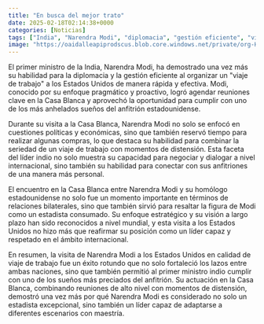 ```yaml
---
title: "En busca del mejor trato"
date: 2025-02-18T02:14:38+0000
categories: [Noticias]
tags: ["India", "Narendra Modi", "diplomacia", "gestión eficiente", "viaje de trabajo", "Casa Blanca", "líder indio", "relaciones bilaterales", "estadista", "líder internacional."]
image: "https://oaidalleapiprodscus.blob.core.windows.net/private/org-HKmKxpuNw3Y88lm4EBrIPq0n/user-ZwiCXOggLL8ZNNKE2g7rXFmV/img-QFwXszlsvolcOlkSd8t6Ls2P.png?st=2025-02-18T01%3A14%3A38Z&se=2025-02-18T03%3A14%3A38Z&sp=r&sv=2024-08-04&sr=b&rscd=inline&rsct=image/png&skoid=d505667d-d6c1-4a0a-bac7-5c84a87759f8&sktid=a48cca56-e6da-484e-a814-9c849652bcb3&skt=2025-02-18T00%3A51%3A14Z&ske=2025-02-19T00%3A51%3A14Z&sks=b&skv=2024-08-04&sig=%2BVa2zXbWWH3rSk9QUGS3WJuBC6wgJZ2LZx4VY1PXj70%3D"
---
```


El primer ministro de la India, Narendra Modi, ha demostrado una vez más su habilidad para la diplomacia y la gestión eficiente al organizar un "viaje de trabajo" a los Estados Unidos de manera rápida y efectiva. Modi, conocido por su enfoque pragmático y proactivo, logró agendar reuniones clave en la Casa Blanca y aprovechó la oportunidad para cumplir con uno de los más anhelados sueños del anfitrión estadounidense.

Durante su visita a la Casa Blanca, Narendra Modi no solo se enfocó en cuestiones políticas y económicas, sino que también reservó tiempo para realizar algunas compras, lo que destaca su habilidad para combinar la seriedad de un viaje de trabajo con momentos de distensión. Esta faceta del líder indio no solo muestra su capacidad para negociar y dialogar a nivel internacional, sino también su habilidad para conectar con sus anfitriones de una manera más personal.

El encuentro en la Casa Blanca entre Narendra Modi y su homólogo estadounidense no solo fue un momento importante en términos de relaciones bilaterales, sino que también sirvió para resaltar la figura de Modi como un estadista consumado. Su enfoque estratégico y su visión a largo plazo han sido reconocidos a nivel mundial, y esta visita a los Estados Unidos no hizo más que reafirmar su posición como un líder capaz y respetado en el ámbito internacional.

En resumen, la visita de Narendra Modi a los Estados Unidos en calidad de viaje de trabajo fue un éxito rotundo que no solo fortaleció los lazos entre ambas naciones, sino que también permitió al primer ministro indio cumplir con uno de los sueños más preciados del anfitrión. Su actuación en la Casa Blanca, combinando reuniones de alto nivel con momentos de distensión, demostró una vez más por qué Narendra Modi es considerado no solo un estadista excepcional, sino también un líder capaz de adaptarse a diferentes escenarios con maestría.
    